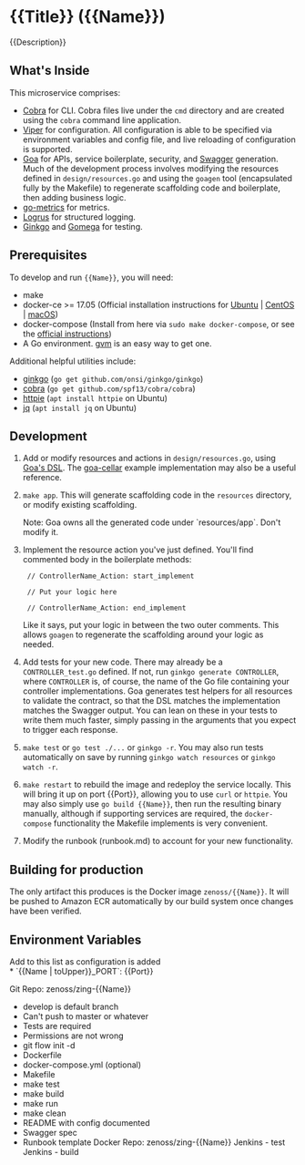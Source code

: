 # {{Title}} ({{Name}})
{{Description}}

## What's Inside
This microservice comprises:
* [Cobra](https://github.com/spf13/cobra) for CLI. Cobra files live under the
  `cmd` directory and are created using the `cobra` command line application.
* [Viper](https://github.com/spf13/viper) for configuration. All configuration
  is able to be specified via environment variables and config file, and live
  reloading of configuration is supported.
* [Goa](https://goa.design/) for APIs, service boilerplate, security, and
  [Swagger](http://swagger.io/) generation. Much of the development process
  involves modifying the resources defined in `design/resources.go` and using
  the `goagen` tool (encapsulated fully by the Makefile) to regenerate
  scaffolding code and boilerplate, then adding business logic.
* [go-metrics](https://github.com/rcrowley/go-metrics) for metrics.
* [Logrus](https://github.com/sirupsen/logrus) for structured logging.
* [Ginkgo](https://onsi.github.io/ginkgo/) and
  [Gomega](https://onsi.github.io/gomega) for testing.

## Prerequisites
To develop and run `{{Name}}`, you will need:
* make
* docker-ce >= 17.05 (Official installation instructions for [Ubuntu](https://docs.docker.com/engine/installation/linux/ubuntu/) | [CentOS](https://docs.docker.com/engine/installation/linux/centos/) | [macOS](https://docs.docker.com/docker-for-mac/install/))
* docker-compose (Install from here via `sudo make docker-compose`, or see the [official instructions](https://docs.docker.com/compose/install/))
* A Go environment. [gvm](https://github.com/moovweb/gvm) is an easy way to get one.

Additional helpful utilities include:
* [ginkgo](https://onsi.github.io/ginkgo/) (`go get github.com/onsi/ginkgo/ginkgo`)
* [cobra](https://github.com/spf13/cobra) (`go get github.com/spf13/cobra/cobra`)
* [httpie](https://httpie.org/) (`apt install httpie` on Ubuntu)
* [jq](https://stedolan.github.io/jq/) (`apt install jq` on Ubuntu)

## Development
1. Add or modify resources and actions in `design/resources.go`, using [Goa's
   DSL](https://goa.design/reference/goa/design/apidsl/). The
   [goa-cellar](https://github.com/goadesign/goa-cellar) example implementation
   may also be a useful reference.

2. `make app`. This will generate scaffolding code in the `resources`
   directory, or modify existing scaffolding.
   <aside class="notice">Note: Goa owns all the generated code under `resources/app`. Don't modify it.</aside>

3. Implement the resource action you've just defined. You'll find commented
   body in the boilerplate methods:

        // ControllerName_Action: start_implement

        // Put your logic here

        // ControllerName_Action: end_implement

   Like it says, put your logic in between the two outer comments. This allows
   `goagen` to regenerate the scaffolding around your logic as needed.

4. Add tests for your new code. There may already be a `CONTROLLER_test.go`
   defined. If not, run `ginkgo generate CONTROLLER`, where `CONTROLLER` is, of
   course, the name of the Go file containing your controller implementations.
   Goa generates test helpers for all resources to validate the contract, so
   that the DSL matches the implementation matches the Swagger output. You can
   lean on these in your tests to write them much faster, simply passing in the
   arguments that you expect to trigger each response.

5. `make test` or `go test ./...` or `ginkgo -r`. You may also run tests
   automatically on save by running `ginkgo watch resources` or `ginkgo watch
   -r`.

6. `make restart` to rebuild the image and redeploy the service locally. This
   will bring it up on port {{Port}}, allowing you to use `curl` or `httpie`.
   You may also simply use `go build {{Name}}`, then run the resulting binary
   manually, although if supporting services are required, the `docker-compose`
   functionality the Makefile implements is very convenient.

7. Modify the runbook (runbook.md) to account for your new functionality.


## Building for production
The only artifact this produces is the Docker image `zenoss/{{Name}}`. It will
be pushed to Amazon ECR automatically by our build system once changes have
been verified.


## Environment Variables
<aside class="notice">Add to this list as configuration is added</aside>
* `{{Name | toUpper}}_PORT`: {{Port}}

Git Repo: zenoss/zing-{{Name}}
* develop is default branch
* Can't push to master or whatever
* Tests are required
* Permissions are not wrong
* git flow init -d
* Dockerfile
* docker-compose.yml (optional)
* Makefile
 * make test
 * make build
 * make run
 * make clean
* README with config documented
* Swagger spec
* Runbook template
Docker Repo: zenoss/zing-{{Name}}
Jenkins - test
Jenkins - build
